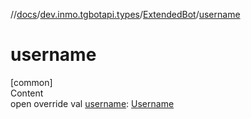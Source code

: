 //[docs](../../../index.md)/[dev.inmo.tgbotapi.types](../index.md)/[ExtendedBot](index.md)/[username](username.md)



# username  
[common]  
Content  
open override val [username](username.md): [Username](../-username/index.md)  



